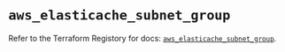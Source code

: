 # `aws_elasticache_subnet_group`

Refer to the Terraform Registory for docs: [`aws_elasticache_subnet_group`](https://www.terraform.io/docs/providers/aws/r/elasticache_subnet_group).
